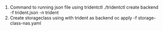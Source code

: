 1. Command to running json file using tridentctl
    ./tridentctl create backend -f trident.json -n trident
3. Create storageclass using with trident as backend
   oc apply -f storage-class-nas.yaml
